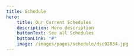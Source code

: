 ```yaml
---
title: Schedule
hero:
    title: Our Current Schedules
    description: Hero description
    buttonText: See all Schedules
    buttonLink: "#"
    image: /images/pages/schedule/dsc02834.jpg
---
```


